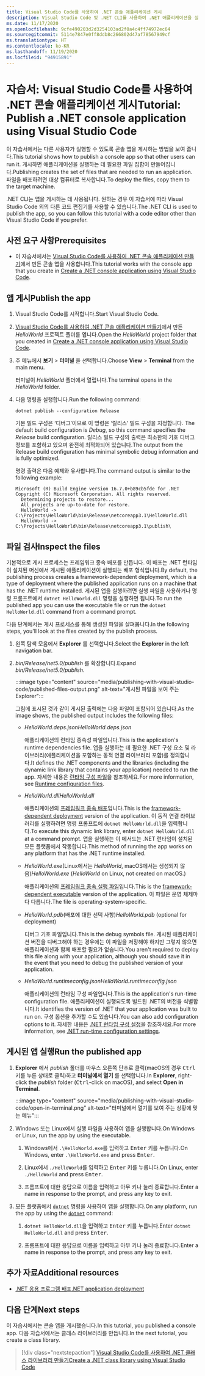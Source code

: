 ```yaml
---
title: Visual Studio Code를 사용하여 .NET 콘솔 애플리케이션 게시
description: Visual Studio Code 및 .NET CLI를 사용하여 .NET 애플리케이션을 실행하는 데 필요한 파일 세트를 만드는 방법을 알아봅니다.
ms.date: 11/17/2020
ms.openlocfilehash: 9cfe490203d2d3254103ad2f0a4c4ff74972ec64
ms.sourcegitcommit: 5114e7847e0ff8ddb8c266802d47af78567949cf
ms.translationtype: HT
ms.contentlocale: ko-KR
ms.lasthandoff: 11/19/2020
ms.locfileid: "94915891"
---
```

# <a name="tutorial-publish-a-net-console-application-using-visual-studio-code"></a><span data-ttu-id="80f24-103">자습서: Visual Studio Code를 사용하여 .NET 콘솔 애플리케이션 게시</span><span class="sxs-lookup"><span data-stu-id="80f24-103">Tutorial: Publish a .NET console application using Visual Studio Code</span></span>

<span data-ttu-id="80f24-104">이 자습서에서는 다른 사용자가 실행할 수 있도록 콘솔 앱을 게시하는 방법을 보여 줍니다.</span><span class="sxs-lookup"><span data-stu-id="80f24-104">This tutorial shows how to publish a console app so that other users can run it.</span></span> <span data-ttu-id="80f24-105">게시하면 애플리케이션을 실행하는 데 필요한 파일 집합이 만들어집니다.</span><span class="sxs-lookup"><span data-stu-id="80f24-105">Publishing creates the set of files that are needed to run an application.</span></span> <span data-ttu-id="80f24-106">파일을 배포하려면 대상 컴퓨터로 복사합니다.</span><span class="sxs-lookup"><span data-stu-id="80f24-106">To deploy the files, copy them to the target machine.</span></span>

<span data-ttu-id="80f24-107">.NET CLI는 앱을 게시하는 데 사용됩니다. 원하는 경우 이 자습서에 따라 Visual Studio Code 외의 다른 코드 편집기를 사용할 수 있습니다.</span><span class="sxs-lookup"><span data-stu-id="80f24-107">The .NET CLI is used to publish the app, so you can follow this tutorial with a code editor other than Visual Studio Code if you prefer.</span></span>

## <a name="prerequisites"></a><span data-ttu-id="80f24-108">사전 요구 사항</span><span class="sxs-lookup"><span data-stu-id="80f24-108">Prerequisites</span></span>

- <span data-ttu-id="80f24-109">이 자습서에서는 [Visual Studio Code를 사용하여 .NET 콘솔 애플리케이션 만들기](with-visual-studio-code.md)에서 만든 콘솔 앱을 사용합니다.</span><span class="sxs-lookup"><span data-stu-id="80f24-109">This tutorial works with the console app that you create in [Create a .NET console application using Visual Studio Code](with-visual-studio-code.md).</span></span>

## <a name="publish-the-app"></a><span data-ttu-id="80f24-110">앱 게시</span><span class="sxs-lookup"><span data-stu-id="80f24-110">Publish the app</span></span>

1. <span data-ttu-id="80f24-111">Visual Studio Code를 시작합니다.</span><span class="sxs-lookup"><span data-stu-id="80f24-111">Start Visual Studio Code.</span></span>

1. <span data-ttu-id="80f24-112">[Visual Studio Code를 사용하여 .NET 콘솔 애플리케이션 만들기](with-visual-studio-code.md)에서 만든 *HelloWorld* 프로젝트 폴더를 엽니다.</span><span class="sxs-lookup"><span data-stu-id="80f24-112">Open the *HelloWorld* project folder that you created in [Create a .NET console application using Visual Studio Code](with-visual-studio-code.md).</span></span>

1. <span data-ttu-id="80f24-113">주 메뉴에서 **보기** > **터미널** 을 선택합니다.</span><span class="sxs-lookup"><span data-stu-id="80f24-113">Choose **View** > **Terminal** from the main menu.</span></span>

   <span data-ttu-id="80f24-114">터미널이 *HelloWorld* 폴더에서 열립니다.</span><span class="sxs-lookup"><span data-stu-id="80f24-114">The terminal opens in the *HelloWorld* folder.</span></span>

1. <span data-ttu-id="80f24-115">다음 명령을 실행합니다.</span><span class="sxs-lookup"><span data-stu-id="80f24-115">Run the following command:</span></span>

   ```dotnetcli
   dotnet publish --configuration Release
   ```

   <span data-ttu-id="80f24-116">기본 빌드 구성은 ‘디버그’이므로 이 명령은 ‘릴리스’ 빌드 구성을 지정합니다. </span><span class="sxs-lookup"><span data-stu-id="80f24-116">The default build configuration is *Debug*, so this command specifies the *Release* build configuration.</span></span> <span data-ttu-id="80f24-117">릴리스 빌드 구성의 출력은 최소한의 기호 디버그 정보를 포함하고 있으며 완전히 최적화되어 있습니다.</span><span class="sxs-lookup"><span data-stu-id="80f24-117">The output from the Release build configuration has minimal symbolic debug information and is fully optimized.</span></span>

   <span data-ttu-id="80f24-118">명령 출력은 다음 예제와 유사합니다.</span><span class="sxs-lookup"><span data-stu-id="80f24-118">The command output is similar to the following example:</span></span>

   ```output
   Microsoft (R) Build Engine version 16.7.0+b89cb5fde for .NET
   Copyright (C) Microsoft Corporation. All rights reserved.
     Determining projects to restore...
     All projects are up-to-date for restore.
     HelloWorld -> C:\Projects\HelloWorld\bin\Release\netcoreapp3.1\HelloWorld.dll
     HelloWorld -> C:\Projects\HelloWorld\bin\Release\netcoreapp3.1\publish\
   ```

## <a name="inspect-the-files"></a><span data-ttu-id="80f24-119">파일 검사</span><span class="sxs-lookup"><span data-stu-id="80f24-119">Inspect the files</span></span>

<span data-ttu-id="80f24-120">기본적으로 게시 프로세스는 프레임워크 종속 배포를 만듭니다. 이 배포는 .NET 런타임이 설치된 머신에서 게시된 애플리케이션이 실행되는 배포 형식입니다.</span><span class="sxs-lookup"><span data-stu-id="80f24-120">By default, the publishing process creates a framework-dependent deployment, which is a type of deployment where the published application runs on a machine that has the .NET runtime installed.</span></span> <span data-ttu-id="80f24-121">게시된 앱을 실행하려면 실행 파일을 사용하거나 명령 프롬프트에서 `dotnet HelloWorld.dll` 명령을 실행하면 됩니다.</span><span class="sxs-lookup"><span data-stu-id="80f24-121">To run the published app you can use the executable file or run the `dotnet HelloWorld.dll` command from a command prompt.</span></span>

<span data-ttu-id="80f24-122">다음 단계에서는 게시 프로세스를 통해 생성된 파일을 살펴봅니다.</span><span class="sxs-lookup"><span data-stu-id="80f24-122">In the following steps, you'll look at the files created by the publish process.</span></span>

1. <span data-ttu-id="80f24-123">왼쪽 탐색 모음에서 **Explorer** 를 선택합니다.</span><span class="sxs-lookup"><span data-stu-id="80f24-123">Select the **Explorer** in the left navigation bar.</span></span>

1. <span data-ttu-id="80f24-124">*bin/Release/net5.0/publish* 를 확장합니다.</span><span class="sxs-lookup"><span data-stu-id="80f24-124">Expand *bin/Release/net5.0/publish*.</span></span>

   :::image type="content" source="media/publishing-with-visual-studio-code/published-files-output.png" alt-text="게시된 파일을 보여 주는 Explorer":::

   <span data-ttu-id="80f24-126">그림에 표시된 것과 같이 게시된 출력에는 다음 파일이 포함되어 있습니다.</span><span class="sxs-lookup"><span data-stu-id="80f24-126">As the image shows, the published output includes the following files:</span></span>

   * <span data-ttu-id="80f24-127">*HelloWorld.deps.json*</span><span class="sxs-lookup"><span data-stu-id="80f24-127">*HelloWorld.deps.json*</span></span>

      <span data-ttu-id="80f24-128">애플리케이션의 런타임 종속성 파일입니다.</span><span class="sxs-lookup"><span data-stu-id="80f24-128">This is the application's runtime dependencies file.</span></span> <span data-ttu-id="80f24-129">앱을 실행하는 데 필요한 .NET 구성 요소 및 라이브러리(애플리케이션을 포함하는 동적 연결 라이브러리 포함)를 정의합니다.</span><span class="sxs-lookup"><span data-stu-id="80f24-129">It defines the .NET components and the libraries (including the dynamic link library that contains your application) needed to run the app.</span></span> <span data-ttu-id="80f24-130">자세한 내용은 [런타임 구성 파일](https://github.com/dotnet/cli/blob/85ca206d84633d658d7363894c4ea9d59e515c1a/Documentation/specs/runtime-configuration-file.md)을 참조하세요.</span><span class="sxs-lookup"><span data-stu-id="80f24-130">For more information, see [Runtime configuration files](https://github.com/dotnet/cli/blob/85ca206d84633d658d7363894c4ea9d59e515c1a/Documentation/specs/runtime-configuration-file.md).</span></span>

   * <span data-ttu-id="80f24-131">*HelloWorld.dll*</span><span class="sxs-lookup"><span data-stu-id="80f24-131">*HelloWorld.dll*</span></span>

      <span data-ttu-id="80f24-132">애플리케이션의 [프레임워크 종속 배포](../deploying/deploy-with-cli.md#framework-dependent-deployment)입니다.</span><span class="sxs-lookup"><span data-stu-id="80f24-132">This is the [framework-dependent deployment](../deploying/deploy-with-cli.md#framework-dependent-deployment) version of the application.</span></span> <span data-ttu-id="80f24-133">이 동적 연결 라이브러리를 실행하려면 명령 프롬프트에 `dotnet HelloWorld.dll`을 입력합니다.</span><span class="sxs-lookup"><span data-stu-id="80f24-133">To execute this dynamic link library, enter `dotnet HelloWorld.dll` at a command prompt.</span></span> <span data-ttu-id="80f24-134">앱을 실행하는 이 메서드는 .NET 런타임이 설치된 모든 플랫폼에서 작동합니다.</span><span class="sxs-lookup"><span data-stu-id="80f24-134">This method of running the app works on any platform that has the .NET runtime installed.</span></span>

   * <span data-ttu-id="80f24-135">*HelloWorld.exe*(Linux에서는 *HelloWorld*, macOS에서는 생성되지 않음)</span><span class="sxs-lookup"><span data-stu-id="80f24-135">*HelloWorld.exe* (*HelloWorld* on Linux, not created on macOS.)</span></span>

      <span data-ttu-id="80f24-136">애플리케이션의 [프레임워크 종속 실행 파일](../deploying/deploy-with-cli.md#framework-dependent-executable)입니다.</span><span class="sxs-lookup"><span data-stu-id="80f24-136">This is the [framework-dependent executable](../deploying/deploy-with-cli.md#framework-dependent-executable) version of the application.</span></span> <span data-ttu-id="80f24-137">이 파일은 운영 체제마다 다릅니다.</span><span class="sxs-lookup"><span data-stu-id="80f24-137">The file is operating-system-specific.</span></span>

   * <span data-ttu-id="80f24-138">*HelloWorld.pdb*(배포에 대한 선택 사항)</span><span class="sxs-lookup"><span data-stu-id="80f24-138">*HelloWorld.pdb* (optional for deployment)</span></span>

      <span data-ttu-id="80f24-139">디버그 기호 파일입니다.</span><span class="sxs-lookup"><span data-stu-id="80f24-139">This is the debug symbols file.</span></span> <span data-ttu-id="80f24-140">게시된 애플리케이션 버전을 디버그해야 하는 경우에는 이 파일을 저장해야 하지만 그렇지 않으면 애플리케이션과 함께 배포할 필요가 없습니다.</span><span class="sxs-lookup"><span data-stu-id="80f24-140">You aren't required to deploy this file along with your application, although you should save it in the event that you need to debug the published version of your application.</span></span>

   * <span data-ttu-id="80f24-141">*HelloWorld.runtimeconfig.json*</span><span class="sxs-lookup"><span data-stu-id="80f24-141">*HelloWorld.runtimeconfig.json*</span></span>

      <span data-ttu-id="80f24-142">애플리케이션의 런타임 구성 파일입니다.</span><span class="sxs-lookup"><span data-stu-id="80f24-142">This is the application's run-time configuration file.</span></span> <span data-ttu-id="80f24-143">애플리케이션이 실행되도록 빌드된 .NET의 버전을 식별합니다.</span><span class="sxs-lookup"><span data-stu-id="80f24-143">It identifies the version of .NET that your application was built to run on.</span></span> <span data-ttu-id="80f24-144">구성 옵션을 추가할 수도 있습니다.</span><span class="sxs-lookup"><span data-stu-id="80f24-144">You can also add configuration options to it.</span></span> <span data-ttu-id="80f24-145">자세한 내용은 [.NET 런타임 구성 설정](../run-time-config/index.md#runtimeconfigjson)을 참조하세요.</span><span class="sxs-lookup"><span data-stu-id="80f24-145">For more information, see [.NET run-time configuration settings](../run-time-config/index.md#runtimeconfigjson).</span></span>

## <a name="run-the-published-app"></a><span data-ttu-id="80f24-146">게시된 앱 실행</span><span class="sxs-lookup"><span data-stu-id="80f24-146">Run the published app</span></span>

1. <span data-ttu-id="80f24-147">**Explorer** 에서 *publish* 폴더를 마우스 오른쪽 단추로 클릭(macOS의 경우 <kbd>Ctrl</kbd> 키를 누른 상태로 클릭)하고 **터미널에서 열기** 를 선택합니다.</span><span class="sxs-lookup"><span data-stu-id="80f24-147">In **Explorer**, right-click the *publish* folder (<kbd>Ctrl</kbd>-click on macOS), and select **Open in Terminal**.</span></span>

   :::image type="content" source="media/publishing-with-visual-studio-code/open-in-terminal.png" alt-text="터미널에서 열기를 보여 주는 상황에 맞는 메뉴":::

1. <span data-ttu-id="80f24-149">Windows 또는 Linux에서 실행 파일을 사용하여 앱을 실행합니다.</span><span class="sxs-lookup"><span data-stu-id="80f24-149">On Windows or Linux, run the app by using the executable.</span></span>

   1. <span data-ttu-id="80f24-150">Windows에서 `.\HelloWorld.exe`를 입력하고 <kbd>Enter</kbd> 키를 누릅니다.</span><span class="sxs-lookup"><span data-stu-id="80f24-150">On Windows, enter `.\HelloWorld.exe` and press <kbd>Enter</kbd>.</span></span>

   1. <span data-ttu-id="80f24-151">Linux에서 `./HelloWorld`를 입력하고 <kbd>Enter</kbd> 키를 누릅니다.</span><span class="sxs-lookup"><span data-stu-id="80f24-151">On Linux, enter `./HelloWorld` and press <kbd>Enter</kbd>.</span></span>

   1. <span data-ttu-id="80f24-152">프롬프트에 대한 응답으로 이름을 입력하고 아무 키나 눌러 종료합니다.</span><span class="sxs-lookup"><span data-stu-id="80f24-152">Enter a name in response to the prompt, and press any key to exit.</span></span>

1. <span data-ttu-id="80f24-153">모든 플랫폼에서 [`dotnet`](../tools/dotnet.md) 명령을 사용하여 앱을 실행합니다.</span><span class="sxs-lookup"><span data-stu-id="80f24-153">On any platform, run the app by using the  [`dotnet`](../tools/dotnet.md) command:</span></span>

   1. <span data-ttu-id="80f24-154">`dotnet HelloWorld.dll`을 입력하고 <kbd>Enter</kbd> 키를 누릅니다.</span><span class="sxs-lookup"><span data-stu-id="80f24-154">Enter `dotnet HelloWorld.dll` and press <kbd>Enter</kbd>.</span></span>

   1. <span data-ttu-id="80f24-155">프롬프트에 대한 응답으로 이름을 입력하고 아무 키나 눌러 종료합니다.</span><span class="sxs-lookup"><span data-stu-id="80f24-155">Enter a name in response to the prompt, and press any key to exit.</span></span>

## <a name="additional-resources"></a><span data-ttu-id="80f24-156">추가 자료</span><span class="sxs-lookup"><span data-stu-id="80f24-156">Additional resources</span></span>

- [<span data-ttu-id="80f24-157">.NET 응용 프로그램 배포</span><span class="sxs-lookup"><span data-stu-id="80f24-157">.NET application deployment</span></span>](../deploying/index.md)

## <a name="next-steps"></a><span data-ttu-id="80f24-158">다음 단계</span><span class="sxs-lookup"><span data-stu-id="80f24-158">Next steps</span></span>

<span data-ttu-id="80f24-159">이 자습서에서는 콘솔 앱을 게시했습니다.</span><span class="sxs-lookup"><span data-stu-id="80f24-159">In this tutorial, you published a console app.</span></span> <span data-ttu-id="80f24-160">다음 자습서에서는 클래스 라이브러리를 만듭니다.</span><span class="sxs-lookup"><span data-stu-id="80f24-160">In the next tutorial, you create a class library.</span></span>

> [!div class="nextstepaction"]
> [<span data-ttu-id="80f24-161">Visual Studio Code를 사용하여 .NET 클래스 라이브러리 만들기</span><span class="sxs-lookup"><span data-stu-id="80f24-161">Create a .NET class library using Visual Studio Code</span></span>](library-with-visual-studio-code.md)
